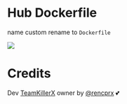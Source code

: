 # Hub Dockerfile

name custom rename to `Dockerfile`

<a href="https://hub.docker.com/r/rendyprojects/" alt="Docker!"> <img src="https://aleen42.github.io/badges/src/docker.svg" /> </a>

# Credits
Dev [TeamKillerX](https://github.com/TeamKillerX) owner by [@rencprx](https://t.me/rencprx) 💕
